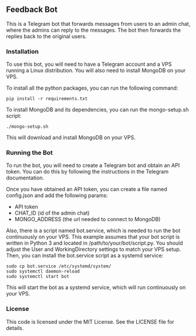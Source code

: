 ## Feedback Bot
This is a Telegram bot that forwards messages from users to an admin chat, where the admins can reply to the messages. The bot then forwards the replies back to the original users.

### Installation
To use this bot, you will need to have a Telegram account and a VPS running a Linux distribution. You will also need to install MongoDB on your VPS.

To install all the python packages, you can run the following command:
```commandline
pip install -r requirements.txt
```

To install MongoDB and its dependencies, you can run the mongo-setup.sh script:

```commandline
./mongo-setup.sh
```
This will download and install MongoDB on your VPS.

### Running the Bot
To run the bot, you will need to create a Telegram bot and obtain an API token. You can do this by following the instructions in the Telegram documentation.

Once you have obtained an API token, you can create a file named config.json and add the following params:
* API token 
* CHAT_ID (id of the admin chat)
* MONGO_ADDRESS (the url needed to connect to MongoDB)

Also, there is a script named bot.service, which is needed to run the bot continuously on your VPS. This example assumes 
that your bot script is written in Python 3 and located in /path/to/your/bot/script.py. You should adjust the User and 
WorkingDirectory settings to match your VPS setup.
Then, you can install the bot.service script as a systemd service:

```commandline
sudo cp bot.service /etc/systemd/system/
sudo systemctl daemon-reload
sudo systemctl start bot
```
This will start the bot as a systemd service, which will run continuously on your VPS.

### License
This code is licensed under the MIT License. See the LICENSE file for details.